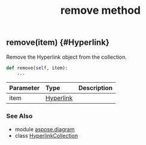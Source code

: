 ﻿---
title: remove method
second_title: Aspose.Diagram for Python via .NET API References
description: 
type: docs
weight: 50
url: /python-net/aspose.diagram/hyperlinkcollection/remove/
is_root: false
---

## remove(item) {#Hyperlink}

Remove the Hyperlink object from the collection.



```python
def remove(self, item):
    ...
```


| Parameter | Type | Description |
| :- | :- | :- |
| item | [Hyperlink](/diagram/python-net/aspose.diagram/hyperlink) |  |



### See Also
* module [aspose.diagram](../../)
* class [HyperlinkCollection](/diagram/python-net/aspose.diagram/hyperlinkcollection)
